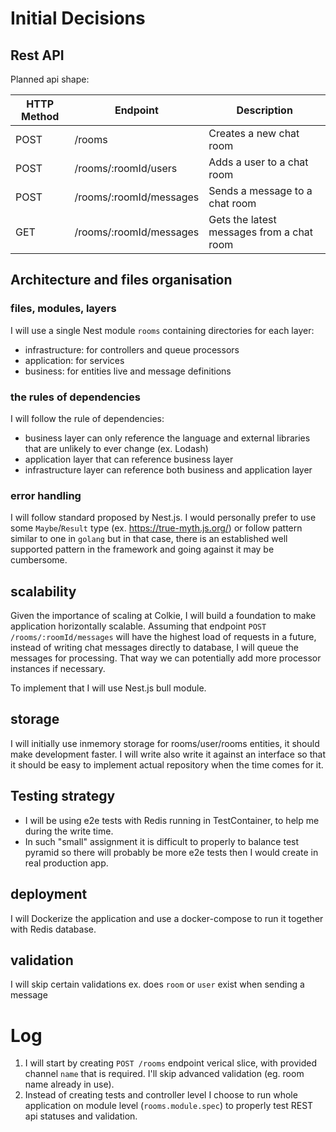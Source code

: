 # Initial Decisions

## Rest API
Planned api shape:

| HTTP Method | Endpoint                       | Description                                        |
| ----------- | -------------------------------| ---------------------------------------------------|
| POST        | /rooms                         | Creates a new chat room                            |
| POST        | /rooms/:roomId/users           | Adds a user to a chat room                         |
| POST        | /rooms/:roomId/messages        | Sends a message to a chat room                     |
| GET         | /rooms/:roomId/messages        | Gets the latest messages from a chat room          |

## Architecture and files organisation

### files, modules, layers
I will use a single Nest module `rooms` containing directories for each layer:
- infrastructure: for controllers and queue processors
- application: for services
- business: for entities live and message definitions

### the rules of dependencies
I will follow the rule of dependencies:
- business layer can only reference the language and external libraries that are unlikely to ever change  (ex. Lodash)
- application layer that can reference business layer
- infrastructure layer can reference both business and application layer

### error handling
I will follow standard proposed by Nest.js. I would personally prefer to use some `Maybe`/`Result` type (ex. https://true-myth.js.org/)  or follow pattern similar to one in `golang` but in that case, there is an established well supported pattern in the framework and going against it may be cumbersome.

## scalability
Given the importance of scaling at Colkie, I will build a foundation to make application horizontally scalable.
Assuming that endpoint `POST /rooms/:roomId/messages` will have the highest load of requests in a future,
instead of writing chat messages directly to database, I will queue the messages for processing.
That way we can potentially add more processor instances if necessary.

To implement that I will use Nest.js bull module.

## storage
I will initially use inmemory storage for rooms/user/rooms entities, it should make development faster.
I will write also write it against an interface so that it should be easy to implement actual repository when the time comes for it.

## Testing strategy
- I will be using e2e tests with Redis running in TestContainer, to help me during the write time.
- In such "small" assignment it is difficult to properly to balance test pyramid so there will probably be more e2e tests then I would create in real production app.

## deployment
I will Dockerize the application and use a docker-compose to run it together with Redis database.

## validation
I will skip certain validations ex. does `room` or `user` exist when sending a message

# Log
1. I will start by creating `POST /rooms` endpoint verical slice, with provided channel `name` that is required.  I'll skip advanced validation (eg. room name already in use).
2. Instead of creating tests and controller level I choose to run whole application on module level (`rooms.module.spec`) to properly test REST api statuses and validation.